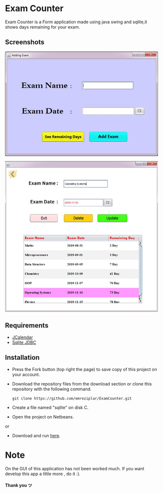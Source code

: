 # Exam Counter

Exam Counter is a Form application made using java swing and sqlite,it shows days remaining for your exam.

## Screenshots

![screenshots](screenshots/addingExam.JPG)

![screenshots](screenshots/informationsFrame.JPG)

## Requirements 

- [JCalendar](http://www.java2s.com/Code/JarDownload/jcalendar/jcalendar-1.1.4.jar.zip)
- [Sqlite JDBC](https://bitbucket.org/xerial/sqlite-jdbc/downloads/sqlite-jdbc-3.27.2.1.jar)

## Installation 

- Press the Fork button (top right the page) to save copy of this project on your account.
- Download the repository files from the download section or clone this repository with the following command.

      git clone https://github.com/emreziplar/ExamCounter.git

- Create a file named "sqlite" on disk C.
- Open the project on Netbeans.

or

- Download and run [here](https://github.com/emreziplar/ExamCounter/blob/master/dist/project.rar?raw=true).

# Note

On the GUI of this application has not been worked much. If you want develop this app a little more , do it :).

#### Thank you ツ
